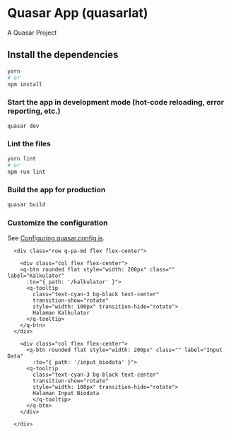 # Quasar App (quasarlat)

A Quasar Project

## Install the dependencies
```bash
yarn
# or
npm install
```

### Start the app in development mode (hot-code reloading, error reporting, etc.)
```bash
quasar dev
```


### Lint the files
```bash
yarn lint
# or
npm run lint
```



### Build the app for production
```bash
quasar build
```

### Customize the configuration
See [Configuring quasar.config.js](https://v2.quasar.dev/quasar-cli-webpack/quasar-config-js).

  <!--ini toolbarnya-->
      <div class="row q-pa-md flex flex-center">

        <div class="col flex flex-center">
        <q-btn rounded flat style="width: 200px" class="" label="Kalkulator"
          :to="{ path: '/kalkulator' }">
          <q-tooltip
            class="text-cyan-3 bg-black text-center"
            transition-show="rotate"
            style="width: 100px" transition-hide="rotate">
            Halaman Kalkulator
          </q-tooltip>
        </q-btn>
      </div>

        <div class="col flex flex-center">
          <q-btn rounded flat style="width: 200px" class="" label="Input Data"
            :to="{ path: '/input_biodata' }">
          <q-tooltip
            class="text-cyan-3 bg-black text-center"
            transition-show="rotate"
            style="width: 100px" transition-hide="rotate">
            Halaman Input Biodata
            </q-tooltip>
          </q-btn>
        </div>

      </div>


<!--kalkulator-->
<template>
  <q-page class="q-pa-md">
    <q-card class="q-pa-md">
      <q-card-section>
        <div class="text-center text-h4">Kalkulator</div>
        <div class="q-mb-md">
          <q-input rounded outlined v-model="expression" @input="clearResult" placeholder="yok itung disini"></q-input>
        </div>
        <div class="q-gutter-sm q-mt-sm">
          <q-btn color="primary" label="7" @click="Muncul('7')" />
          <q-btn color="primary" label="8" @click="Muncul('8')" />
          <q-btn color="primary" label="9" @click="Muncul('9')" />
          <q-btn color="primary" label="+" @click="Muncul('+')" />
        </div>
        <div class="q-gutter-sm q-mt-sm">
          <q-btn color="primary" label="4" @click="Muncul('4')" />
          <q-btn color="primary" label="5" @click="Muncul('5')" />
          <q-btn color="primary" label="6" @click="Muncul('6')" />
          <q-btn color="primary" label="-" @click="Muncul('-')" />
        </div>
        <div class="q-gutter-sm q-mt-sm">
          <q-btn color="primary" label="1" @click="Muncul('1')" />
          <q-btn color="primary" label="2" @click="Muncul('2')" />
          <q-btn color="primary" label="3" @click="Muncul('3')" />
          <q-btn color="primary" label="*" @click="Muncul('*')" />
        </div>
        <div class="q-gutter-sm q-mt-sm">
          <q-btn color="primary" label="0" @click="Muncul('0')" />
          <q-btn color="primary" label="C" @click="clearExpression" />
          <q-btn color="primary" label="=" @click="calculateResult" />
          <q-btn color="primary" label="/" @click="Muncul('/')" />
        </div>
      </q-card-section>
      <q-card-section>
        <q-input v-model="result" readonly placeholder="Hasil" />
      </q-card-section>
    </q-card>
  </q-page>
</template>

<script>
export default {
  data () {
    return {
      expression: '',
      result: ''
    }
  },
  methods: {
    Muncul (value) {
      this.expression += value
    },
    clearExpression () {
      this.expression = ''
      this.result = ''
    },
    clearResult () {
      this.result = ''
    },
    calculateResult () {
      try {
        // eslint-disable-next-line no-eval
        const result = eval(this.expression)
        this.result = result.toString()
      } catch (error) {
        this.result = 'Error'
      }
    }
  }
}
</script>

<!--biodata-->
<template>
  <q-page class="q-pa-md bg-cyan-2">
    <q-card class="q-pa-md">
      <q-card-section>
        <q-badge class="row q-mb-md text-center">Form Biodata</q-badge>
        <q-input rounded outlined class="col q-mb-md" v-model="nama" label="Nama" />
        <q-input rounded outlined class="col" v-model="alamat" label="Alamat" />
        <br />
        <q-input
          rounded
          outlined
          v-model="tanggalLahir"
          label="Tanggal Lahir (dd/mm/yyyy)"
          @input="hitungUmur"
        />
        <div>
          <q-btn label="Submit" color="primary" @click="hitungUmur" />
        </div>
      </q-card-section>
      <q-separator />
      <q-card-section v-if="umur !== null">
        <h2 class="q-mb-md text-center">Hasil</h2>
        <p><strong>Nama:</strong> {{ nama }}</p>
        <p><strong>Alamat:</strong> {{ alamat }}</p>
        <p><strong>Tanggal Lahir:</strong> {{ tanggalLahir }}</p>
        <p><strong>Umur:</strong> {{ umur }} tahun</p>
        <p><strong>Kategori:</strong> {{ kategori }}</p>
      </q-card-section>
    </q-card>
  </q-page>
</template>

<script>
export default {
  data () {
    return {
      nama: '',
      alamat: '',
      tanggalLahir: '',
      umur: null,
      kategori: null
    }
  },
  methods: {
    hitungUmur () {
      if (this.tanggalLahir) {
        const dateParts = this.tanggalLahir.split('/')
        if (dateParts.length === 3) {
          const tanggalLahir = new Date(`${dateParts[2]}-${dateParts[1]}-${dateParts[0]}`)
          const sekarang = new Date()
          const selisihTahun = sekarang.getFullYear() - tanggalLahir.getFullYear()

          this.umur = selisihTahun

          if (selisihTahun >= 0 && selisihTahun <= 5) {
            this.kategori = 'Balita'
          } else if (selisihTahun > 5 && selisihTahun <= 10) {
            this.kategori = 'Anak-anak'
          } else if (selisihTahun > 10 && selisihTahun <= 17) {
            this.kategori = 'Remaja'
          } else {
            this.kategori = 'Dewasa'
          }

          // Menambahkan kode untuk mencetak ke console
          console.log(`Nama: ${this.nama}`)
          console.log(`Alamat: ${this.alamat}`)
          console.log(`Tanggal Lahir: ${this.tanggalLahir}`)
          console.log(`Umur: ${this.umur} tahun`)
          console.log(`Kategori: ${this.kategori}`)
        } else {
          this.umur = null
          this.kategori = null
        }
      } else {
        this.umur = null
        this.kategori = null
      }
    }
  }
}
</script>

